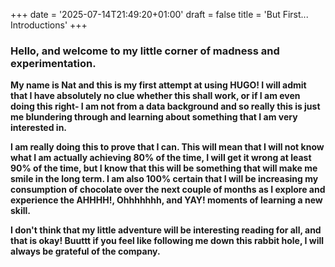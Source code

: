 +++
date = '2025-07-14T21:49:20+01:00'
draft = false
title = 'But First... Introductions'
+++

### Hello, and welcome to my little corner of madness and experimentation.

**My name is Nat and this is my first attempt at using HUGO! I will admit that I have absolutely no clue whether this shall work, or if I am even doing this right- I am not from a data background and so really this is just me blundering through and learning about something that I am very interested in.** 

**I am really doing this to prove that I can. This will mean that I will not know what I am actually achieving 80% of the time, I will get it wrong at least 90% of the time, but I know that this will be something that will make me smile in the long term. I am also 100% certain that I will be increasing my consumption of chocolate over the next couple of months as I explore and experience the AHHHH!, Ohhhhhhh, and YAY! moments of learning a new skill.**

**I don't think that my little adventure will be interesting reading for all, and that is okay! Buuttt if you feel like following me down this rabbit hole, I will always be grateful of the company.**
